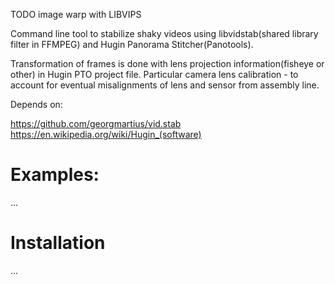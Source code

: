 TODO image warp with LIBVIPS


Command line tool to stabilize shaky videos using libvidstab(shared library filter in FFMPEG) and Hugin Panorama Stitcher(Panotools).

Transformation of frames is done with lens projection information(fisheye or other) in Hugin PTO project file.
Particular camera lens calibration - to account for eventual misalignments of lens and sensor from assembly line.

Depends on:

https://github.com/georgmartius/vid.stab
https://en.wikipedia.org/wiki/Hugin_(software)

# Examples:

...

# Installation

...

